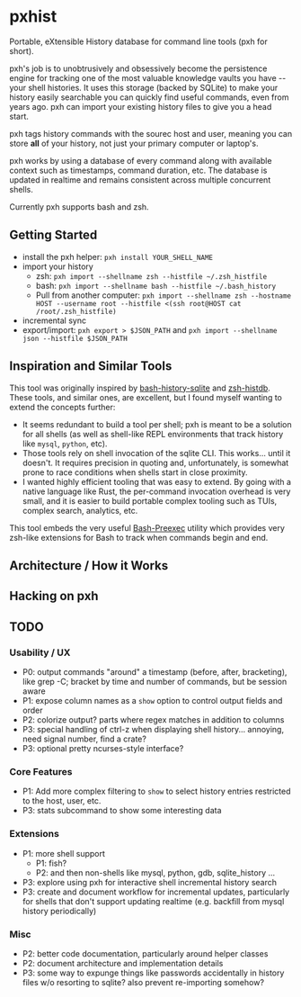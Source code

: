 # pxhist
Portable, eXtensible History database for command line tools (pxh for
short).

pxh's job is to unobtrusively and obsessively become the persistence
engine for tracking one of the most valuable knowledge vaults you have
-- your shell histories.  It uses this storage (backed by SQLite) to
make your history easily searchable you can quickly find useful
commands, even from years ago.  pxh can import your existing history
files to give you a head start.

pxh tags history commands with the sourec host and user, meaning you
can store **all** of your history, not just your primary computer or
laptop's.

pxh works by using a database of every command along with available
context such as timestamps, command duration, etc.  The database is
updated in realtime and remains consistent across multiple concurrent
shells.

Currently pxh supports bash and zsh.

## Getting Started

- install the pxh helper: `pxh install YOUR_SHELL_NAME`
- import your history
  - zsh: `pxh import --shellname zsh --histfile ~/.zsh_histfile`
  - bash: `pxh import --shellname bash --histfile ~/.bash_history`
  - Pull from another computer: `pxh import --shellname zsh --hostname HOST --username root --histfile <(ssh root@HOST cat /root/.zsh_histfile)`
- incremental sync
- export/import: `pxh export > $JSON_PATH` and `pxh import --shellname json --histfile $JSON_PATH`

## Inspiration and Similar Tools

This tool was originally inspired by
[bash-history-sqlite](https://github.com/thenewwazoo/bash-history-sqlite)
and [zsh-histdb](https://github.com/larkery/zsh-histdb).  These tools,
and similar ones, are excellent, but I found myself wanting to extend
the concepts further:

- It seems redundant to build a tool per shell; pxh is meant to be a
  solution for all shells (as well as shell-like REPL environments
  that track history like `mysql`, `python`, etc).
- Those tools rely on shell invocation of the sqlite CLI.  This
  works... until it doesn't.  It requires precision in quoting and,
  unfortunately, is somewhat prone to race conditions when shells
  start in close proximity.
- I wanted highly efficient tooling that was easy to extend.  By going
  with a native language like Rust, the per-command invocation
  overhead is very small, and it is easier to build portable complex
  tooling such as TUIs, complex search, analytics, etc.

This tool embeds the very useful
[Bash-Preexec](https://github.com/rcaloras/bash-preexec) utility which
provides very zsh-like extensions for Bash to track when commands
begin and end.

## Architecture / How it Works

## Hacking on pxh

## TODO

### Usability / UX
- P0: output commands "around" a timestamp (before, after,
  bracketing), like grep -C; bracket by time and number of commands,
  but be session aware
- P1: expose column names as a `show` option to control output fields
  and order
- P2: colorize output?  parts where regex matches in addition to columns
- P3: special handling of ctrl-z when displaying shell
  history... annoying, need signal number, find a crate?
- P3: optional pretty ncurses-style interface?

### Core Features
- P1: Add more complex filtering to `show` to select history entries
  restricted to the host, user, etc.
- P3: stats subcommand to show some interesting data

### Extensions
- P1: more shell support
  - P1: fish?
  - P2: and then non-shells like mysql, python, gdb, sqlite_history
    ...
- P3: explore using pxh for interactive shell incremental history
  search
- P3: create and document workflow for incremental updates,
  particularly for shells that don't support updating realtime
  (e.g. backfill from mysql history periodically)

### Misc
- P2: better code documentation, particularly around helper classes
- P2: document architecture and implementation details
- P3: some way to expunge things like passwords accidentally in
  history files w/o resorting to sqlite?  also prevent re-importing
  somehow?
